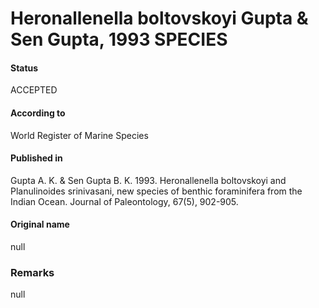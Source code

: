 Heronallenella boltovskoyi Gupta & Sen Gupta, 1993 SPECIES
=======

#### Status
ACCEPTED

#### According to
World Register of Marine Species

#### Published in
Gupta A. K. & Sen Gupta B. K. 1993. Heronallenella boltovskoyi and Planulinoides srinivasani, new species of benthic foraminifera from the Indian Ocean. Journal of Paleontology, 67(5), 902-905.

#### Original name
null

### Remarks
null